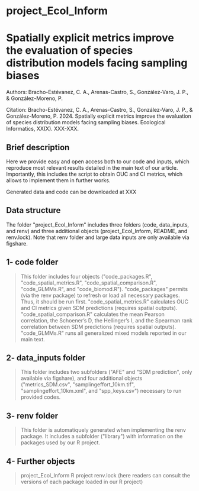 # project_Ecol_Inform

Spatially explicit metrics improve the evaluation of species distribution models facing sampling biases
====================
Authors: Bracho-Estévanez, C. A., Arenas-Castro, S., González-Varo, J. P., & González-Moreno, P.

Citation: Bracho-Estévanez, C. A., Arenas-Castro, S., González-Varo, J. P., & González-Moreno, P. 2024. Spatially explicit metrics improve the evaluation of species distribution models facing sampling biases. Ecological Informatics, XX(X). XXX-XXX.


Brief description
---------------------
Here we provide easy and open access both to our code and inputs, which reproduce most relevant results detailed in the main text of our article. Importantly, this includes the script to obtain OUC and CI metrics, which allows to implement them in further works.

Generated data and code can be downloaded at XXX


Data structure
---------------------
The folder "project_Ecol_Inform" includes three folders (code, data_inputs, and renv) and three additional
objects (project_Ecol_Inform, README, and renv.lock). Note that renv folder and large data inputs are only available via figshare.

## 1- code folder

> This folder includes four objects ("code_packages.R", "code_spatial_metrics.R", "code_spatial_comparison.R", "code_GLMMs.R", and "code_biomod.R"). "code_packages" permits (via the renv package) to refresh or load all necessary packages. Thus, it should be run first. "code_spatial_metrics.R" calculates OUC and CI metrics given SDM predictions (requires spatial outputs). "code_spatial_comparison.R" calculates the mean Pearson correlation, the Schoener’s D, the Hellinger’s I, and the Spearman rank correlation between SDM predictions (requires spatial outputs). "code_GLMMs.R" runs all generalized mixed models reported in our main text.

## 2- data_inputs folder

> This folder includes two subfolders ("AFE" and "SDM prediction", only available via figshare), and four additional objects ("metrics_SDM.csv", "samplingeffort_10km.tif", "samplingeffort_10km.xml", and "spp_keys.csv") necessary to run provided codes.

## 3- renv folder

> This folder is automatiquely generated when implementing the renv package. It includes a subfolder ("library") with information on the packages used by our R project.

## 4- Further objects

> project_Ecol_Inform R project
> renv.lock (here readers can consult the versions of each package loaded in our R project)


